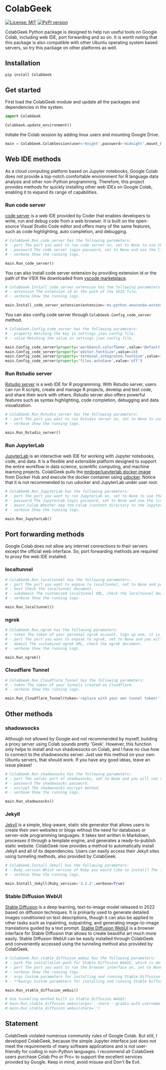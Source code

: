 # ColabGeek

[![License: MIT](https://img.shields.io/badge/License-MIT-yellow.svg)](https://github.com/yimingsun12138/ColabGeek/blob/main/LICENSE)
[![PyPI version](https://badge.fury.io/py/ColabGeek.svg)](https://badge.fury.io/py/ColabGeek)

ColabGeek Python package is designed to help run useful tools on Google Colab, including web IDE, port forwarding and so on. It is worth noting that this package is also compatible with other Ubuntu operating system based servers, so try this package on other platforms as well.

## Installation

```python
pip install ColabGeek
```

## Get started

First load the ColabGeek module and update all the packages and dependencies in the system.

```python
import ColabGeek

ColabGeek.update_environment()
```

Initiate the Colab session by adding linux users and mounting Google Drive.

```python
main = ColabGeek.ColabSession(user='Knight',password='midnight',mount_GD=True)
```

## Web IDE methods

As a cloud computing platform based on Jupyter notebooks, Google Colab does not provide a top-notch comfortable environment for R language data analysis and other non-Python programming. Therefore, this project provides methods for quickly installing other web IDEs on Google Colab, enabling it to expand its range of capabilities.

### Run code server

[code server](https://github.com/coder/code-server) is a web IDE provided by Coder that enables developers to write, run and debug code from a web browser. It is built on the open-source Visual Studio Code editor and offers many of the same features, such as code highlighting, auto completion, and debugging.

```python
# ColabGeek.Run_code_server has the following parameters:
# - port The port you want to run code server on, set to None to use the default port.
# - password The code server login password, set to None and use the linux user password by default.
# - verbose Show the running logs.

main.Run_code_server()
```

You can also install code server extension by providing extension id or the path of the VSIX file downloaded from [vscode marketplace](https://marketplace.visualstudio.com/vscode).

```python
# ColabGeek.Install_code_server_extension has the following parameters:
# - extension The extension id or the path of the VSIX file.
# - verbose Show the running logs.

main.Install_code_server_extension(extension='ms-python.anaconda-extension-pack')
```

You can also config code server through `ColabGeek.Config_code_server` method.

```python
# ColabGeek.Config_code_server has the following parameters:
# - property Matching the key in settings.json config file.
# - value Matching the value in settings.json config file.

main.Config_code_server(property='workbench.colorTheme',value='Default Dark+')
main.Config_code_server(property='editor.fontSize',value=18)
main.Config_code_server(property='terminal.integrated.fontSize',value=18)
main.Config_code_server(property='files.autoSave',value='off')
```

### Run Rstudio server

[Rstudio server](https://posit.co/products/open-source/rstudio-server/) is a web IDE for R programming. With Rstudio server, users can run R scripts, create and manage R projects, develop and test code, and share their work with others. Rstudio server also offers powerful features such as syntax highlighting, code completion, debugging and data visualization.

```python
# ColabGeek.Run_Rstudio_server has the following parameters:
# - port The port you want to run Rstudio server on, set to None to use the default port.
# - verbose Show the running logs.

main.Run_Rstudio_server()
```

### Run JupyterLab
[JupyterLab](https://jupyterlab.readthedocs.io/en/stable/index.html) is an interactive web IDE for working with Jupyter notebooks, code, and data. It is a flexible and extensible platform designed to support the entire workflow in data science, scientific computing, and machine learning projects. ColabGeek pulls the [mrdoge/jupyterlab docker image](https://hub.docker.com/r/mrdoge/jupyterlab) from Docker Hub and execute the docker container using [udocker](https://github.com/indigo-dc/udocker). Notice that it is not recommended to run udocker and JupyterLab under user root.

```python
# ColabGeek.Run_JupyterLab has the following parameters:
# - port The port you want to run JupyterLab on, set to None to use the default port.
# - password The JupyterLab login password, set to None and use the linux user password by default.
# - mount_Colab Whether map the Colab /content directory to the JupyterLab container /content directory.
# - verbose Show the running logs.

main.Run_JupyterLab()
```

## Port forwarding methods

Google Colab does not allow any internet connections to their servers except the official web interface. So, port forwarding methods are required to proxy the web IDE installed.

### localtunnel

```python
# ColabGeek.Run_localtunnel has the following parameters:
# - port The port you want to expose to localtunnel, set to None and you will use the default port.
# - host Check the localtunnel document.
# - subdomain The customized localtunnel URL, check the localtunnel document. (Do not include '_' in the subdomain!)
# - verbose Show the running logs.

main.Run_localtunnel()
```

### ngrok

```python
# ColabGeek.Run_ngrok has the following parameters:
# - token The token of your personal ngrok account. Sign up one, it is free.
# - port The port you want to expose to ngrok, set to None and you will use the default port.
# - domain The customized ngrok URL, check the ngrok document.
# - verbose Show the running logs.

main.Run_ngrok()
```

### Cloudflare Tunnel

```python
# ColabGeek.Run_Cloudflare_Tunnel has the following parameters:
# - token The token of your tunnels created on Cloudflare.
# - verbose Show the running logs.

main.Run_Cloudflare_Tunnel(token='replace with your own tunnel token!')
```

## Other methods

### shadowsocks

Although not allowed by Google and not recommended by myself, building a proxy server using Colab sounds pretty 'Geek'. However, this function only helps to install and run shadowsocks on Colab, and I have no clue how to connect to the shadowsocks server. Just use this method on your own Ubuntu servers, that should work. If you have any good ideas, leave an issue please!

```python
# ColabGeek.Run_shadowsocks has the following parameters:
# - port The server port of shadowsocks, set to None and you will use the default port.
# - password The shadowsocks password.
# - encrypt The shadowsocks encrypt method.
# - verbose Show the running logs.

main.Run_shadowsocks()
```

### Jekyll

[Jekyll](https://jekyllrb.com/) is a simple, blog-aware, static site generator that allows users to create their own websites or blogs without the need for databases or server-side programming languages. It takes text written in Markdown, processes it through a template engine, and generates a ready-to-publish static website. ColabGeek now provides a method to automatically install Jekyll and all of its dependencies. Users can easily access their Jekyll sites using tunneling methods, also provided by ColabGeek.

```python
# ColabGeek.Install_Jekyll has the following parameters:
# - Ruby_version Which version of Ruby you would like to install? The latest stable version is recommended.
# - verbose Show the running logs.

main.Install_Jekyll(Ruby_version='3.2.2',verbose=True)
```

### Stable Diffusion WebUI

[Stable Diffusion](https://github.com/CompVis/stable-diffusion) is a deep learning, text-to-image model released in 2022 based on diffusion techniques. It is primarily used to generate detailed images conditioned on text descriptions, though it can also be applied to other tasks such as inpainting, outpainting, and generating image-to-image translations guided by a text prompt. [Stable Diffusion WebUI](https://github.com/AUTOMATIC1111/stable-diffusion-webui) is a browser interface for Stable Diffusion that allows to create beautiful art much more easily. Stable Diffusion WebUI can be easily installed through ColabGeek and conveniently accessed using the tunneling method also provided by ColabGeek.

```python
# ColabGeek.Run_stable_diffusion_webui has the following parameters:
# - path The installation path for Stable Diffusion WebUI, which is defaulted to /tmp.
# - port The port you want to run the browser interface on, set to None to use the default port.
# - verbose Show the running logs.
# - args Custom parameters for installing and running Stable Diffusion WebUI.
# - **kwargs Custom parameters for installing and running Stable Diffusion WebUI. Cannot be used in conjunction with the args parameter.

main.Run_stable_diffusion_webui()

# Use tunneling method built in Stable Diffusion WebUI:
# main.Run_stable_diffusion_webui(args='--share --gradio-auth username:password')
# main.Run_stable_diffusion_webui(share='')
```

## Statement

ColabGeek violated numerous community rules of Google Colab. But still, I developed ColabGeek, because the simple Jupyter interface just does not meet the requirements of many software applications and is not user-friendly for coding in non-Python languages. I recommend all ColabGeek users purchase Colab Pro or Pro+ to support the excellent services provided by Google. Keep in mind, avoid misuse and Don't Be Evil.
